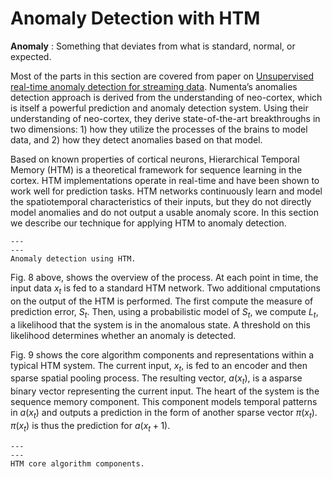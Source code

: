 # Anomaly Detection with HTM

**Anomaly** : Something that deviates from what is standard, normal, or expected.

Most of the parts in this section are covered from paper on [Unsupervised real-time anomaly detection for streaming data](https://www.sciencedirect.com/science/article/pii/S0925231217309864#bib0001).
Numenta’s anomalies detection approach is derived from the understanding of neo-cortex, which is itself a powerful prediction and anomaly detection system. Using their understanding of neo-cortex, they derive state-of-the-art breakthroughs in two dimensions: 1) how they utilize the processes of the brains to model data, and 2) how they detect anomalies based on that model. 

Based on known properties of cortical neurons, Hierarchical Temporal Memory (HTM) is a theoretical framework for sequence learning in the cortex. HTM implementations operate in real-time and have been shown to work well for prediction tasks. HTM networks continuously learn and model the spatiotemporal characteristics of their inputs, but they do not directly model anomalies and do not output a usable anomaly score. In this section we describe our technique for applying HTM to anomaly detection.

```{figure} images/anomaly1.png
---
---
Anomaly detection using HTM.
```

Fig. 8 above, shows the overview of the process. At each point in time, the input data $x_{t}$ is fed to a standard HTM network. Two additional cmputations on the output of the HTM is performed. The first compute the measure of prediction error, $S_{t}$. Then, using a probabilistic model of $S_{t}$, we compute $L_{t}$, a likelihood that the system is in the anomalous state. A threshold on this likelihood determines whether an anomaly is detected. 

Fig. 9 shows the core algorithm components and representations within a typical HTM system. The current input, $x_{t}$, is fed to an encoder and then sparse spatial pooling process. The resulting vector, $a(x_{t})$, is a asparse binary vector representing the current input. The heart of the system is the sequence memory component. This component models temporal patterns in $a(x_{t})$ and outputs a prediction in the form of another sparse vector $\pi(x_{t})$. $\pi(x_{t})$ is thus the prediction for $a(x_{t}+1)$.

```{figure} images/anomaly2.png
---
---
HTM core algorithm components.
```


